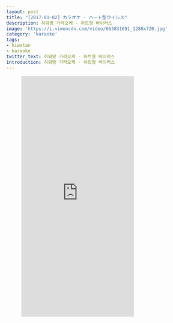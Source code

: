 ```yaml
---
layout: post
title: "[2017-01-02] カラオケ - ハート型ウイルス"
description: 히와땅 가라오케 - 하트형 바이러스
image: 'https://i.vimeocdn.com/video/663831691_1280x720.jpg'
category: 'karaoke'
tags:
- hiwatan
- karaoke
twitter_text: 히와땅 가라오케 - 하트형 바이러스
introduction: 히와땅 가라오케 - 하트형 바이러스
---
```

<figure class="video_container">
<iframe src="https://player.vimeo.com/video/240514043" height="640" frameborder="0" webkitallowfullscreen mozallowfullscreen allowfullscreen></iframe>
</figure>
